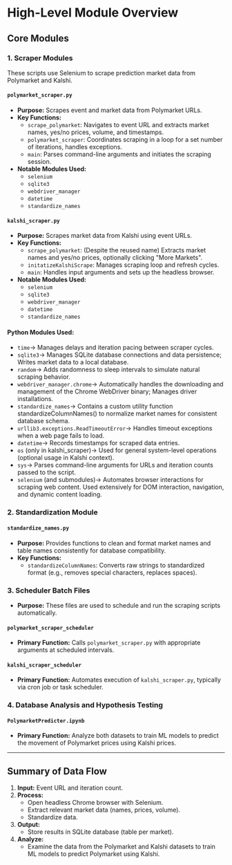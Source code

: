 
# High-Level Module Overview

## Core Modules

### 1. **Scraper Modules**
These scripts use Selenium to scrape prediction market data from Polymarket and Kalshi.

#### `polymarket_scraper.py`
- **Purpose:** Scrapes event and market data from Polymarket URLs.
- **Key Functions:**
  - `scrape_polymarket`: Navigates to event URL and extracts market names, yes/no prices, volume, and timestamps.
  - `polymarket_scraper`: Coordinates scraping in a loop for a set number of iterations, handles exceptions.
  - `main`: Parses command-line arguments and initiates the scraping session.
- **Notable Modules Used:**
  - `selenium`
  - `sqlite3`
  - `webdriver_manager`
  - `datetime`
  - `standardize_names`

#### `kalshi_scraper.py`
- **Purpose:** Scrapes market data from Kalshi using event URLs.
- **Key Functions:**
  - `scrape_polymarket`: (Despite the reused name) Extracts market names and yes/no prices, optionally clicking "More Markets".
  - `initatizeKalshiScrape`: Manages scraping loop and refresh cycles.
  - `main`: Handles input arguments and sets up the headless browser.
- **Notable Modules Used:**
  - `selenium`
  - `sqlite3`
  - `webdriver_manager`
  - `datetime`
  - `standardize_names`

#### Python Modules Used:

- `time`→ Manages delays and iteration pacing between scraper cycles.
- `sqlite3`→ Manages SQLite database connections and data persistence; Writes market data to a local database.
- `random`→ Adds randomness to sleep intervals to simulate natural scraping behavior.
- `webdriver_manager.chrome`→ Automatically handles the downloading and management of the Chrome WebDriver binary; Manages driver installations.
- `standardize_names`→ Contains a custom utility function standardizeColumnNames() to normalize market names for consistent database schema.
- `urllib3.exceptions.ReadTimeoutError`→ Handles timeout exceptions when a web page fails to load.
- `datetime`→ Records timestamps for scraped data entries.
- `os` (only in kalshi_scraper)→ Used for general system-level operations (optional usage in Kalshi context).
- `sys`→ Parses command-line arguments for URLs and iteration counts passed to the script.
- `selenium` (and submodules)→ Automates browser interactions for scraping web content. Used extensively for DOM interaction, navigation, and dynamic content loading.

### 2. **Standardization Module**

#### `standardize_names.py`
- **Purpose:** Provides functions to clean and format market names and table names consistently for database compatibility.
- **Key Functions:**
  - `standardizeColumnNames`: Converts raw strings to standardized format (e.g., removes special characters, replaces spaces).

### 3. **Scheduler Batch Files**
- **Purpose:** These files are used to schedule and run the scraping scripts automatically.

#### `polymarket_scraper_scheduler`
- **Primary Function:** Calls `polymarket_scraper.py` with appropriate arguments at scheduled intervals.

#### `kalshi_scraper_scheduler`
- **Primary Function:** Automates execution of `kalshi_scraper.py`, typically via cron job or task scheduler.

### 4. **Database Analysis and Hypothesis Testing**

#### `PolymarketPredicter.ipynb`
- **Primary Function:** Analyze both datasets to train ML models to predict the movement of Polymarket prices using Kalshi prices. 

---

## Summary of Data Flow
1. **Input:** Event URL and iteration count.
2. **Process:**
   - Open headless Chrome browser with Selenium.
   - Extract relevant market data (names, prices, volume).
   - Standardize data.
3. **Output:**
   - Store results in SQLite database (table per market).
4. **Analyze:**
   - Examine the data from the Polymarket and Kalshi datasets to train ML models to predict Polymarket using Kalshi.
